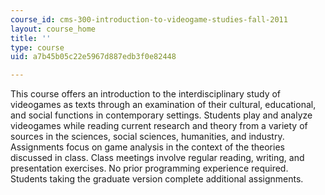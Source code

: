 ```yaml
---
course_id: cms-300-introduction-to-videogame-studies-fall-2011
layout: course_home
title: ''
type: course
uid: a7b45b05c22e5967d887edb3f0e82448

---
```

This course offers an introduction to the interdisciplinary study of videogames as texts through an examination of their cultural, educational, and social functions in contemporary settings. Students play and analyze videogames while reading current research and theory from a variety of sources in the sciences, social sciences, humanities, and industry. Assignments focus on game analysis in the context of the theories discussed in class. Class meetings involve regular reading, writing, and presentation exercises. No prior programming experience required. Students taking the graduate version complete additional assignments.
